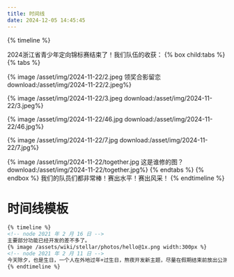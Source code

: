```yaml
---
title: 时间线
date: 2024-12-05 14:45:45
---
```

{% timeline %}
<!-- node 2024 年 11 月 22 日 -->
2024浙江省青少年定向锦标赛结束了！我们队伍的收获：
{% box child:tabs %}
{% tabs %}
<!-- tab 曹舒茗W21组积分赛第二名 -->
{% image /asset/img/2024-11-22/2.jpeg 领奖合影留恋 download:/asset/img/2024-11-22/2.jpeg%}
<!-- tab 吴梓霆M21组中距赛第三名 -->
{% image /asset/img/2024-11-22/3.jpeg download:/asset/img/2024-11-22/3.jpeg%}
<!-- tab 吴锶梦W21组积分赛第四名、W21组短距赛第六名-->
{% image /asset/img/2024-11-22/46.jpg download:/asset/img/2024-11-22/46.jpg%}
<!-- tab 曹舒茗W21组百米赛第七名 -->
{% image /asset/img/2024-11-22/7.jpg download:/asset/img/2024-11-22/7.jpg%}
<!-- tab 大合影 -->
{% image /asset/img/2024-11-22/together.jpg 这是谁修的图？ download:/asset/img/2024-11-22/together.jpg%}
{% endtabs %}
{% endbox %}
我们的队员们都非常棒！赛出水平！赛出风采！
{% endtimeline %}


# 时间线模板
```md
{% timeline %}
<!-- node 2021 年 2 月 16 日 -->
主要部分功能已经开发的差不多了。
{% image /assets/wiki/stellar/photos/hello@1x.png width:300px %}
<!-- node 2021 年 2 月 11 日 -->
今天除夕，也是生日，一个人在外地过年+过生日，熬夜开发新主题，尽量在假期结束前放出公测版。
{% endtimeline %}

```